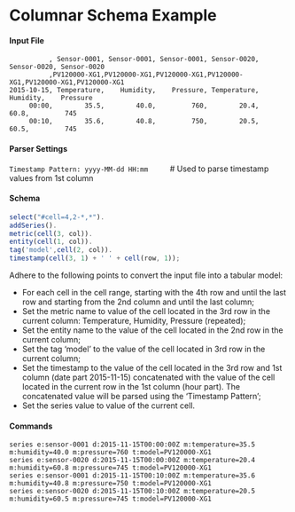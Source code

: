 # Columnar Schema Example

#### Input File

```
          , Sensor-0001, Sensor-0001, Sensor-0001, Sensor-0020, Sensor-0020, Sensor-0020
          ,PV120000-XG1,PV120000-XG1,PV120000-XG1,PV120000-XG1,PV120000-XG1,PV120000-XG1
2015-10-15, Temperature,    Humidity,    Pressure, Temperature,    Humidity,    Pressure
     00:00,        35.5,        40.0,         760,        20.4,        60.8,         745
     00:10,        35.6,        40.8,         750,        20.5,        60.5,         745
```

#### Parser Settings

`Timestamp Pattern: yyyy-MM-dd HH:mm`          # Used to parse timestamp values from 1st column

#### Schema

```javascript
select("#cell=4,2-*,*").
addSeries().
metric(cell(3, col)).
entity(cell(1, col)).
tag('model',cell(2, col)).
timestamp(cell(3, 1) + ' ' + cell(row, 1));
```

Adhere to the following points to convert the input file into a tabular model:
- For each cell in the cell range, starting with the 4th row and until the last row and starting from the 2nd column and until the last column;
- Set the metric name to value of the cell located in the 3rd row in the current column: Temperature, Humidity, Pressure (repeated);
- Set the entity name to the value of the cell located in the 2nd row in the current column;
- Set the tag ‘model’ to the value of the cell located in 3rd row in the current column;
- Set the timestamp to the value of the cell located in the 3rd row and 1st column (date part 2015-11-15) concatenated with the value of the cell located in the current row in the 1st column (hour part). The concatenated value will be parsed using the ‘Timestamp Pattern’;
- Set the series value to value of the current cell.


#### Commands

```ls
series e:sensor-0001 d:2015-11-15T00:00:00Z m:temperature=35.5 m:humidity=40.0 m:pressure=760 t:model=PV120000-XG1
series e:sensor-0020 d:2015-11-15T00:00:00Z m:temperature=20.4 m:humidity=60.8 m:pressure=745 t:model=PV120000-XG1
series e:sensor-0001 d:2015-11-15T00:10:00Z m:temperature=35.6 m:humidity=40.8 m:pressure=750 t:model=PV120000-XG1
series e:sensor-0020 d:2015-11-15T00:10:00Z m:temperature=20.5 m:humidity=60.5 m:pressure=745 t:model=PV120000-XG1
```
